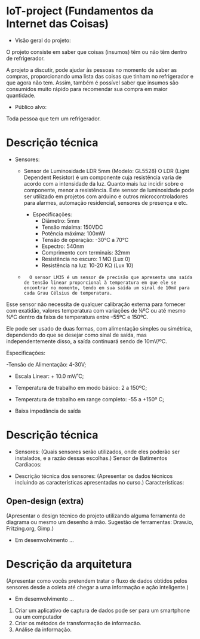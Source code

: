 
# IoT-project (Fundamentos da Internet das Coisas)

- Visão geral do projeto: 

O projeto consiste em saber que coisas (insumos) têm ou não têm dentro de refrigerador. 

A projeto a discutir, pode ajudar às pessoas no momento de saber as compras, proporcionando uma lista
das coisas que tinham no refrigerador e que agora não tem. Assim, também é possível saber que insumos 
são consumidos muito rápido para recomendar sua compra em maior quantidade.

- Público alvo: 

Toda pessoa que tem um refrigerador. 

# Descrição técnica
- Sensores: 

  - Sensor de Luminosidade LDR 5mm (Modelo: GL5528)
O LDR (Light Dependent Resistor) é um componente cuja resistência varia de acordo com a intensidade da luz. Quanto mais luz incidir sobre o componente, menor a resistência. Este sensor de luminosidade pode ser utilizado em projetos com arduino e outros microcontroladores para alarmes, automação residencial, sensores de presença e etc.
  
    - Especificações:
      - Diâmetro: 5mm
      - Tensão máxima: 150VDC
      - Potência máxima: 100mW
      - Tensão de operação:  -30°C a 70°C
      - Espectro: 540nm
      - Comprimento com terminais: 32mm
      - Resistência no escuro: 1 MΩ (Lux 0)
      - Resistência na luz: 10-20 KΩ (Lux 10)
      
      
  -       O sensor LM35 é um sensor de precisão que apresenta uma saída de tensão linear proporcional à temperatura em que ele se encontrar no momento, tendo em sua saída um sinal de 10mV para cada Grau Célsius de temperatura.

Esse sensor não necessita de qualquer calibração externa para fornecer com exatidão, valores temperatura com variações de ¼ºC ou até mesmo ¾ºC dentro da faixa de temperatura entre –55ºC e 150ºC.

Ele pode ser usado de duas formas, com alimentação simples ou simétrica, dependendo do que se desejar como sinal de saída, mas independentemente disso, a saída continuará sendo de 10mV/ºC.

Especificações:

-Tensão de Alimentação:  4-30V;

- Escala Linear: + 10.0 mV/˚C;

- Temperatura de trabalho em modo básico: 2 a 150ºC;

- Temperatura de trabalho em range completo: -55 a +150º C;

- Baixa impedância de saída



# Descrição técnica
- Sensores: (Quais sensores serão utilizados, onde eles poderão ser instalados, e a razão dessas escolhas.)
Sensor de Batimentos Cardiacos:

- Descrição técnica dos sensores: (Apresentar os dados técnicos incluindo as características apresentadas no curso.)
Características:

## Open-design (extra)
(Apresentar o design técnico do projeto utilizando alguma ferramenta de diagrama ou mesmo um desenho à mão. Sugestão de ferramentas: Draw.io, Fritzing.org, Gimp.)
- Em desemvolvimento ...

# Descrição da arquitetura
(Apresentar como vocês pretendem tratar o fluxo de dados obtidos pelos sensores desde a coleta até chegar a uma informação e ação inteligente.)
- Em desemvolvimento ...
1) Criar um aplicativo de captura de dados pode ser para um smartphone ou um computador 
2) Criar os métodos de transformação de informacão.
3) Análise da informação.
